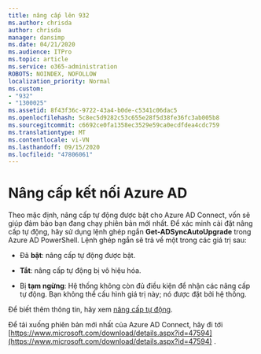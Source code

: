```yaml
---
title: nâng cấp lên 932
ms.author: chrisda
author: chrisda
manager: dansimp
ms.date: 04/21/2020
ms.audience: ITPro
ms.topic: article
ms.service: o365-administration
ROBOTS: NOINDEX, NOFOLLOW
localization_priority: Normal
ms.custom:
- "932"
- "1300025"
ms.assetid: 8f43f36c-9722-43a4-b0de-c5341c06dac5
ms.openlocfilehash: 5c8ec5d9282c53c655e28f5d38fe36fc3ab005b8
ms.sourcegitcommit: c6692ce0fa1358ec3529e59ca0ecdfdea4cdc759
ms.translationtype: MT
ms.contentlocale: vi-VN
ms.lasthandoff: 09/15/2020
ms.locfileid: "47806061"
---
```

# <a name="upgrade-azure-ad-connect"></a>Nâng cấp kết nối Azure AD

Theo mặc định, nâng cấp tự động được bật cho Azure AD Connect, vốn sẽ giúp đảm bảo bạn đang chạy phiên bản mới nhất. Để xác minh cài đặt nâng cấp tự động, hãy sử dụng lệnh ghép ngắn **Get-ADSyncAutoUpgrade** trong Azure AD PowerShell. Lệnh ghép ngắn sẽ trả về một trong các giá trị sau:

- Đã **bật**: nâng cấp tự động được bật.

- **Tắt**: nâng cấp tự động bị vô hiệu hóa.

- Bị **tạm ngừng**: Hệ thống không còn đủ điều kiện để nhận các nâng cấp tự động. Bạn không thể cấu hình giá trị này; nó được đặt bởi hệ thống.

Để biết thêm thông tin, hãy xem [nâng cấp tự động](https://docs.microsoft.com/azure/active-directory/connect/active-directory-aadconnect-feature-automatic-upgrade).

Để tải xuống phiên bản mới nhất của Azure AD Connect, hãy đi tới [https://www.microsoft.com/download/details.aspx?id=47594](https://www.microsoft.com/download/details.aspx?id=47594) .
